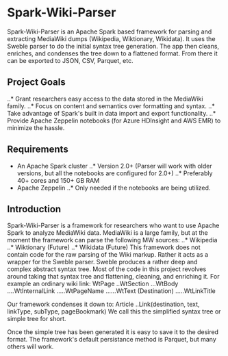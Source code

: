 # Spark-Wiki-Parser
Spark-Wiki-Parser is an Apache Spark based framework for parsing and extracting MediaWiki dumps (Wikipedia, Wiktionary, Wikidata).  It uses the Sweble parser to do the initial syntax tree generation.  The app then cleans, enriches, and condenses the tree down to a flattened format.  From there it can be exported to JSON, CSV, Parquet, etc.

## Project Goals
..* Grant researchers easy access to the data stored in the MediaWiki family.
..* Focus on content and semantics over formatting and syntax.
..* Take advantage of Spark's built in data import and export functionality.
..* Provide Apache Zeppelin notebooks (for Azure HDInsight and AWS EMR) to minimize the hassle.

## Requirements
* An Apache Spark cluster 
..* Version 2.0+ (Parser will work with older versions, but all the notebooks are configured for 2.0+)
..* Preferably 40+ cores and 150+ GB RAM
* Apache Zeppelin
..* Only needed if the notebooks are being utilized.

## Introduction
Spark-Wiki-Parser is a framework for researchers who want to use Apache Spark to analyze MediaWiki data.  MediaWiki is a large family, but at the moment the framework can parse the following MW sources:
..* Wikipedia
..* Wiktionary (Future)
..* Wikidata (Future)
This framework does not contain code for the raw parsing of the Wiki markup.  Rather it acts as a wrapper for the Sweble parser.  Sweble produces a rather deep and complex abstract syntax tree.  Most of the code in this project revolves around taking that syntax tree and flattening, cleaning, and enriching it.  For example an ordinary wiki link:
WtPage
..WtSection
...WtBody
....WtInternalLink
.....WtPageName
......WtText (Destination)
.....WtLinkTitle

Our framework condenses it down to:
Article
..Link(destination, text, linkType, subType, pageBookmark)
We call this the simplified syntax tree or simple tree for short.

Once the simple tree has been generated it is easy to save it to the desired format.  The framework's default persistance method is Parquet, but many others will work.
